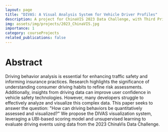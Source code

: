 ```yaml
---
layout: page
title: "DIVAS: A Visual Analysis System for Vehicle Driver Profiles"
description: A project for ChinaVIS 2023 Data Challenge, with Third Prize and oral presentation
img: assets/img/projects/2023_ChinaVIS.jpg
importance: 1
category: courseProjects
related_publications: false
---
```


# Abstract

Driving behavior analysis is essential for enhancing traffic safety and informing insurance practices. Research highlights the significance of understanding consumer driving habits to refine risk assessments. Additionally, insights from driving data can improve user confidence in vehicle safety technologies. However, many developers struggle to effectively analyze and visualize this complex data. This paper seeks to answer the question: "How can driving behaviors be quantitatively assessed and visualized?" We propose the DIVAS visualization system, leveraging a UBI-based scoring model and unsupervised learning to evaluate driving events using data from the 2023 ChinaVis Data Challenge.
